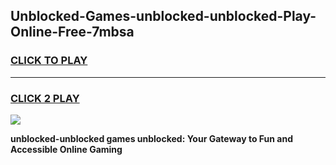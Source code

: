 
## Unblocked-Games-unblocked-unblocked-Play-Online-Free-7mbsa
<h3>
<a href="https://premium76.site?title=unblocked-unblocked&ref=26A">CLICK TO PLAY</a></h3>
<hr>

<h3>
<a href="https://premium76.site?title=unblocked-unblocked&ref=26A">CLICK 2 PLAY</a>
  
</h3>

<a href="https://premium76.site?title=unblocked-unblocked&ref=26A"><img src="https://clearcache.store/games.png"></a>


**unblocked-unblocked games unblocked: Your Gateway to Fun and Accessible Online Gaming**

